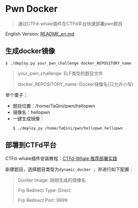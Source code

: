 # Pwn Docker

> 通过CTFd-whale插件在CTFd平台快速部署pwn题目

English Version: [README_en.md](./README_en.md)

## 生成docker镜像

```shell
$ ./deploy.py your_pwn_challenge docker_REPOSITORY_name
```

> your_pwn_challenge: ELF类型的题目文件 
> 
> docker_REPOSITORY_name: Docker镜像名(只允许小写)

举个栗子：
 - 题目位置：/home/TaQini/pwn/hellopwn
 - 镜像名：hellopwn
 - 一键生成镜像：
    ```shell
    $ ./deploy.py /home/TaQini/pwn/hellopwn hellopwn
    ```
## 部署到CTFd平台

CTFd-whale插件安装教程：[CTFd-Whale 推荐部署实践](https://www.zhaoj.in/read-6333.html)

新建题目，选择题目类型为`dynamic_docker `，并进行如下配置：

> Docker Image: 刚刚生成的镜像名
> 
> Frp Redirect Type: Direct
> 
> Frp Redirect Port: 9999